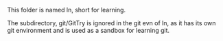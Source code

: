 This folder is named ln, short for learning.

The subdirectory, git/GitTry is ignored in the git evn of ln, as it has its own git environment and is used as a sandbox for learning git. 
